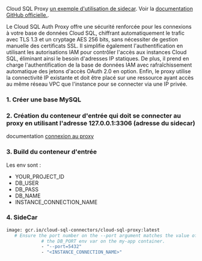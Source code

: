 Cloud SQL Proxy [un exemple d'utilisation de sidecar](https://cloud.google.com/blog/products/serverless/cloud-run-now-supports-multi-container-deployments?hl=en). Voir la [documentation GitHub officielle.](https://github.com/GoogleCloudPlatform/cloud-sql-proxy/tree/main/examples/multi-container/ruby).

Le Cloud SQL Auth Proxy offre une sécurité renforcée pour les connexions à votre base de données Cloud SQL, chiffrant automatiquement le trafic avec TLS 1.3 et un cryptage AES 256 bits, sans nécessiter de gestion manuelle des certificats SSL. Il simplifie également l'authentification en utilisant les autorisations IAM pour contrôler l'accès aux instances Cloud SQL, éliminant ainsi le besoin d'adresses IP statiques. De plus, il prend en charge l'authentification de la base de données IAM avec rafraîchissement automatique des jetons d'accès OAuth 2.0 en option. Enfin, le proxy utilise la connectivité IP existante et doit être placé sur une ressource ayant accès au même réseau VPC que l'instance pour se connecter via une IP privée.

### 1. Créer une base MySQL
### 2. Création du conteneur d'entrée qui doit se connecter au proxy en utilisant l'adresse 127.0.0.1:3306 (adresse du sidecar)

documentation [connexion au proxy](https://cloud.google.com/sql/docs/postgres/connect-auth-proxy#expandable-1)

### 3. Build du conteneur d'entrée
Les env sont : 
+ YOUR_PROJECT_ID
+ DB_USER
+ DB_PASS
+ DB_NAME
+ INSTANCE_CONNECTION_NAME 

### 4. SideCar
```bash
image: gcr.io/cloud-sql-connectors/cloud-sql-proxy:latest
   # Ensure the port number on the --port argument matches the value of
             # the DB_PORT env var on the my-app container.
             - "--port=5432"
             - "<INSTANCE_CONNECTION_NAME>"
```
